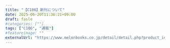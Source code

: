 ```yaml
---
title: "【C106】新刊について"
date: 2025-06-20T11:36:21+09:00
draft: fasle
#categories: [""]
tags: ["C106", "通販"]
#featureimage: ""
externalUrl: "https://www.melonbooks.co.jp/detail/detail.php?product_id=3044091"
---
```



